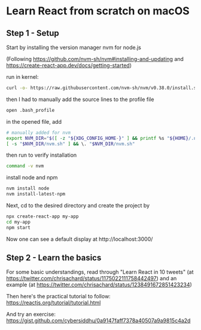 # Learn React from scratch on macOS

## Step 1 - Setup

Start by installing the version manager nvm for node.js

(Following https://github.com/nvm-sh/nvm#installing-and-updating and https://create-react-app.dev/docs/getting-started)

run in kernel:
```sh
curl -o- https://raw.githubusercontent.com/nvm-sh/nvm/v0.38.0/install.sh | bash
```
then I had to manually add the source lines to the profile file
```sh
open .bash_profile
```
in the opened file, add
```sh
# manually added for nvm
export NVM_DIR="$([ -z "${XDG_CONFIG_HOME-}" ] && printf %s "${HOME}/.nvm" || printf %s "${XDG_CONFIG_HOME}/nvm")"
[ -s "$NVM_DIR/nvm.sh" ] && \. "$NVM_DIR/nvm.sh"
```
then run to verify installation
```sh
command -v nvm
```
install node and npm
```sh
nvm install node
nvm install-latest-npm
```

Next, cd to the desired directory and create the project by
```sh
npx create-react-app my-app
cd my-app
npm start
```

Now one can see a default display at http://localhost:3000/


## Step 2 - Learn the basics

For some basic understandings, read through "Learn React in 10 tweets" (at https://twitter.com/chrisachard/status/1175022111758442497)
and an example (at https://twitter.com/chrisachard/status/1238491672851423234)

Then here's the practical tutorial to follow: https://reactjs.org/tutorial/tutorial.html

And try an exercise: https://gist.github.com/cybersiddhu/0a9147faff7378a40507a9a9815c4a2d

